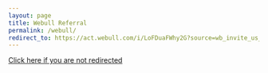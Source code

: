 ```yaml
---
layout: page
title: Webull Referral
permalink: /webull/
redirect_to: https://act.webull.com/i/LoFDuaFWhy2G?source=wb_invite_us_03
---
```


[Click here if you are not redirected](https://act.webull.com/i/LoFDuaFWhy2G?source=wb_invite_us_03)
